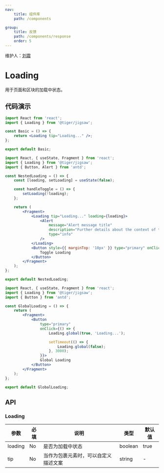 ```yaml
---
nav:
    title: 组件库
    path: /components

group:
    title: 反馈
    path: /components/response
    order: 5
---
```


维护人：[刘震](dingtalk://dingtalkclient/action/sendmsg?dingtalk_id=easonzen)

# Loading

用于页面和区块的加载中状态。

## 代码演示

```jsx
import React from 'react';
import { Loading } from '@tiger/jigsaw';

const Basic = () => {
    return <Loading tip="Loading..." />;
};

export default Basic;
```

```jsx
import React, { useState, Fragment } from 'react';
import { Loading } from '@tiger/jigsaw';
import { Button, Alert } from 'antd';

const NestedLoading = () => {
    const [loading, setLoading] = useState(false);

    const handleToggle = () => {
        setLoading(!loading);
    };

    return (
        <Fragment>
            <Loading tip="Loading..." loading={loading}>
                <Alert
                    message="Alert message title"
                    description="Further details about the context of this alert."
                    type="info"
                />
            </Loading>
            <Button style={{ marginTop: '10px' }} type="primary" onClick={() => handleToggle()}>
                Toggle Loading
            </Button>
        </Fragment>
    );
};

export default NestedLoading;
```

```jsx
import React, { useState, Fragment } from 'react';
import { Loading } from '@tiger/jigsaw';
import { Button } from 'antd';

const GlobalLoading = () => {
    return (
        <Fragment>
            <Button
                type="primary"
                onClick={() => {
                    Loading.global(true, 'Loading...');

                    setTimeout(() => {
                        Loading.global(false);
                    }, 3000);
                }}>
                Global Loading
            </Button>
        </Fragment>
    );
};

export default GlobalLoading;
```

## API

### Loading

| 参数    | 必填 | 说明                                 | 类型    | 默认值 |
| ------- | ---- | ------------------------------------ | ------- | ------ |
| loading | No   | 是否为加载中状态                     | boolean | true   |
| tip     | No   | 当作为包裹元素时，可以自定义描述文案 | string  | -      |
